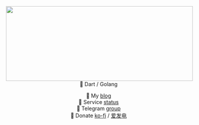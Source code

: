 <img src="https://github-readme-stats.vercel.app/api?username=lollipopkit&include_all_commits=true&theme=rose&hide_border=true" width="500px" height="200px" align="right"/>

<div align="center">
  <br>
  <p>📌 Dart / Golang</p>
  🎉 My <a href="https://blog.lolli.tech">blog</a>
  <br>
  🧐 Service <a href="https://up.lolli.tech">status</a>
  <br>
  📧 Telegram <a href="https://t.me/lpktg">group</a>
  <br>
  🧧 Donate <a href="https://ko-fi.com/lollipopkit">ko-fi</a> / <a href="https://afdian.com/a/lollipopkit">爱发电</a>
</div>

<br clear="right">